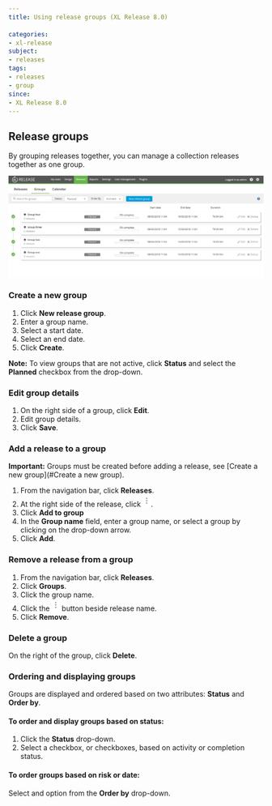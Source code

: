 ```yaml
---
title: Using release groups (XL Release 8.0)

categories:
- xl-release
subject:
- releases
tags:
- releases
- group
since:
- XL Release 8.0
---
```


## Release groups
By grouping releases together, you can manage a collection releases together as one group.

![Release groups page](../images/release-groups-page.png)

### Create a new group
1. Click **New release group**.
1. Enter a group name.
1. Select a start date.
1. Select an end date.
1. Click **Create**.

**Note:** To view groups that are not active, click **Status** and select the **Planned** checkbox from the drop-down.  

### Edit group details
1. On the right side of a group, click **Edit**.
2. Edit group details.
3. Click **Save**.

### Add a release to a group
**Important:** Groups must be created before adding a release, see [Create a new group](#Create a new group).
1. From the navigation bar, click **Releases**.
2. At the right side of the release, click ![menu button](../images/menuBtn.png).
3. Click **Add to group**
4. In the **Group name** field, enter a group name, or select a group by clicking on the drop-down arrow.
5. Click **Add**.

### Remove a release from a group
1. From the navigation bar, click **Releases**.
2. Click **Groups**.
3. Click the group name.
4. Click the ![menu button](../images/menuBtn.png) button beside release name.
5. Click **Remove**.

### Delete a group
On the right of the group, click **Delete**.

### Ordering and displaying groups
Groups are displayed and ordered based on two attributes: **Status** and **Order by**.

#### To order and display groups based on status:
1. Click the **Status** drop-down.
2. Select a checkbox, or checkboxes, based on activity or completion status.

#### To order groups based on risk or date:
Select and option from the **Order by** drop-down.
